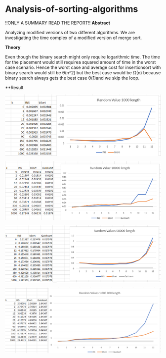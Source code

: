 # Analysis-of-sorting-algorithms
!!ONLY A SUMMARY READ THE REPORT!!
**Abstract**

Analyzing modified versions of two different algorithms. We are investigating the time complex of a modified version of merge sort.

**Theory**

Even though the binary search might only require logarithmic time. The time for the placement would still requirea squared amount of time in the worst case scenario. Hence the worst case and average cost for insertionsort with binary search would still be θ(n^2) but the best case would be Ω(n) because binary search always gets the best case θ(1)and we skip the loop. 

**Result

![Ins](source/images/1000.png)

![Ins](source/images/10000.png)

![Ins](source/images/50000.png)

![Ins](source/images/1000000.png)

